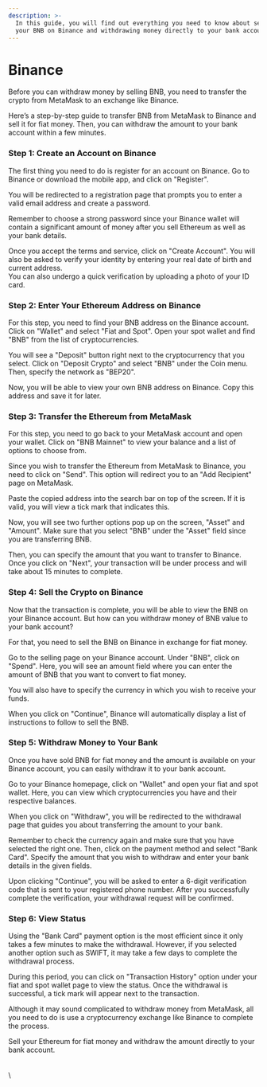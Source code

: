 ```yaml
---
description: >-
  In this guide, you will find out everything you need to know about selling
  your BNB on Binance and withdrawing money directly to your bank account.
---
```


# Binance

Before you can withdraw money by selling BNB, you need to transfer the crypto from MetaMask to an exchange like Binance.&#x20;

Here’s a step-by-step guide to transfer BNB from MetaMask to Binance and sell it for fiat money. Then, you can withdraw the amount to your bank account within a few minutes.&#x20;

### Step 1: Create an Account on Binance <a href="#step-1-create-an-account-on-binance" id="step-1-create-an-account-on-binance"></a>

The first thing you need to do is register for an account on Binance. Go to Binance or download the mobile app, and click on "Register".

You will be redirected to a registration page that prompts you to enter a valid email address and create a password.

Remember to choose a strong password since your Binance wallet will contain a significant amount of money after you sell Ethereum as well as your bank details.&#x20;

Once you accept the terms and service, click on "Create Account". You will also be asked to verify your identity by entering your real date of birth and current address.\
You can also undergo a quick verification by uploading a photo of your ID card.&#x20;

### Step 2: Enter Your Ethereum Address on Binance <a href="#step-2-enter-your-ethereum-address-on-binance" id="step-2-enter-your-ethereum-address-on-binance"></a>

For this step, you need to find your BNB address on the Binance account. Click on "Wallet" and select "Fiat and Spot". Open your spot wallet and find "BNB" from the list of cryptocurrencies.&#x20;

You will see a "Deposit" button right next to the cryptocurrency that you select. Click on "Deposit Crypto" and select "BNB" under the Coin menu. Then, specify the network as "BEP20".

Now, you will be able to view your own BNB address on Binance. Copy this address and save it for later.&#x20;

### Step 3: Transfer the Ethereum from MetaMask

For this step, you need to go back to your MetaMask account and open your wallet. Click on "BNB Mainnet" to view your balance and a list of options to choose from.

Since you wish to transfer the Ethereum from MetaMask to Binance, you need to click on "Send". This option will redirect you to an "Add Recipient" page on MetaMask.&#x20;

Paste the copied address into the search bar on top of the screen. If it is valid, you will view a tick mark that indicates this.

Now, you will see two further options pop up on the screen, "Asset" and "Amount". Make sure that you select "BNB" under the "Asset" field since you are transferring BNB.&#x20;

Then, you can specify the amount that you want to transfer to Binance. Once you click on "Next", your transaction will be under process and will take about 15 minutes to complete.

### Step 4: Sell the Crypto on Binance <a href="#step-4-sell-the-crypto-on-binance" id="step-4-sell-the-crypto-on-binance"></a>

Now that the transaction is complete, you will be able to view the BNB on your Binance account. But how can you withdraw money of BNB value to your bank account?

For that, you need to sell the BNB on Binance in exchange for fiat money.&#x20;

Go to the selling page on your Binance account. Under "BNB", click on "Spend". Here, you will see an amount field where you can enter the amount of BNB that you want to convert to fiat money.

You will also have to specify the currency in which you wish to receive your funds.

When you click on "Continue", Binance will automatically display a list of instructions to follow to sell the BNB.&#x20;

### Step 5: Withdraw Money to Your Bank

Once you have sold BNB for fiat money and the amount is available on your Binance account, you can easily withdraw it to your bank account.&#x20;

Go to your Binance homepage, click on "Wallet" and open your fiat and spot wallet. Here, you can view which cryptocurrencies you have and their respective balances.&#x20;

When you click on "Withdraw", you will be redirected to the withdrawal page that guides you about transferring the amount to your bank.&#x20;

Remember to check the currency again and make sure that you have selected the right one. Then, click on the payment method and select "Bank Card".  Specify the amount that you wish to withdraw and enter your bank details in the given fields.&#x20;

Upon clicking "Continue", you will be asked to enter a 6-digit verification code that is sent to your registered phone number. After you successfully complete the verification, your withdrawal request will be confirmed.&#x20;

### Step 6: View Status

Using the "Bank Card" payment option is the most efficient since it only takes a few minutes to make the withdrawal. However, if you selected another option such as SWIFT, it may take a few days to complete the withdrawal process.&#x20;

During this period, you can click on "Transaction History" option under your fiat and spot wallet page to view the status. Once the withdrawal is successful, a tick mark will appear next to the transaction.&#x20;

Although it may sound complicated to withdraw money from MetaMask, all you need to do is use a cryptocurrency exchange like Binance to complete the process.

Sell your Ethereum for fiat money and withdraw the amount directly to your bank account. \
\
\
\

